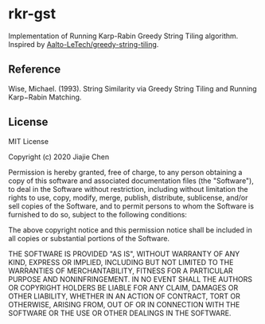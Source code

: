 # rkr-gst

Implementation of Running Karp-Rabin Greedy String Tiling algorithm. Inspired by [Aalto-LeTech/greedy-string-tiling](https://github.com/Aalto-LeTech/greedy-string-tiling).

## Reference

Wise, Michael. (1993). String Similarity via Greedy String Tiling and Running Karp−Rabin Matching.

## License

MIT License

Copyright (c) 2020 Jiajie Chen

Permission is hereby granted, free of charge, to any person obtaining a copy
of this software and associated documentation files (the "Software"), to deal
in the Software without restriction, including without limitation the rights
to use, copy, modify, merge, publish, distribute, sublicense, and/or sell
copies of the Software, and to permit persons to whom the Software is
furnished to do so, subject to the following conditions:

The above copyright notice and this permission notice shall be included in all
copies or substantial portions of the Software.

THE SOFTWARE IS PROVIDED "AS IS", WITHOUT WARRANTY OF ANY KIND, EXPRESS OR
IMPLIED, INCLUDING BUT NOT LIMITED TO THE WARRANTIES OF MERCHANTABILITY,
FITNESS FOR A PARTICULAR PURPOSE AND NONINFRINGEMENT. IN NO EVENT SHALL THE
AUTHORS OR COPYRIGHT HOLDERS BE LIABLE FOR ANY CLAIM, DAMAGES OR OTHER
LIABILITY, WHETHER IN AN ACTION OF CONTRACT, TORT OR OTHERWISE, ARISING FROM,
OUT OF OR IN CONNECTION WITH THE SOFTWARE OR THE USE OR OTHER DEALINGS IN THE
SOFTWARE.

